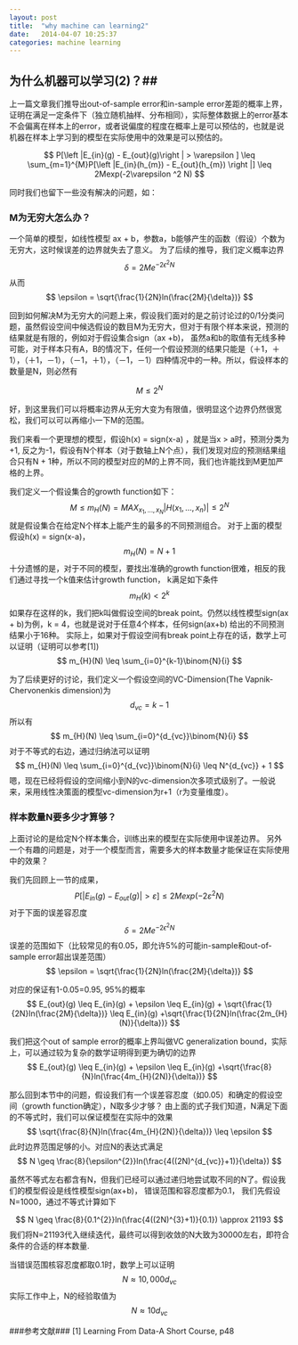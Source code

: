 ```yaml
---
layout: post
title:  "why machine can learning2"
date:   2014-04-07 10:25:37
categories: machine learning 
---
```


## 为什么机器可以学习(2)？##

上一篇文章我们推导出out-of-sample error和in-sample error差距的概率上界，证明在满足一定条件下（独立随机抽样、分布相同），实际整体数据上的error基本不会偏离在样本上的error，或者说偏度的程度在概率上是可以预估的，也就是说机器在样本上学习到的模型在实际使用中的效果是可以预估的。 

$$
P[\left |E_{in}(g) - E_{out}(g)\right | > \varepsilon ] \leq \sum_{m=1}^{M}P[\left |E_{in}(h_{m}) - E_{out}(h_{m}) \right |] \leq 2Mexp(-2\varepsilon ^2 N)
$$

同时我们也留下一些没有解决的问题，如：

### M为无穷大怎么办？ ###
一个简单的模型，如线性模型 ax + b，参数a，b能够产生的函数（假设）个数为无穷大，这时候误差的边界就失去了意义。
为了后续的推导，我们定义概率边界
$$
    \delta  = 2Me^{-2\epsilon^{2}N}
$$
从而
$$
    \epsilon = \sqrt{\frac{1}{2N}ln(\frac{2M}{\delta})}
$$

回到如何解决M为无穷大的问题上来，假设我们面对的是之前讨论过的0/1分类问题，虽然假设空间中候选假设的数目M为无穷大，但对于有限个样本来说，预测的结果就是有限的，例如对于假设集合sign（ax +b)， 虽然a和b的取值有无线多种可能，对于样本只有A，B的情况下，任何一个假设预测的结果只能是（＋1，＋1），（＋1，－1），（－1，＋1），（－1，－1）四种情况中的一种。所以，假设样本的数量是N，则必然有

$$
    M \leq 2^{N}
$$

好，到这里我们可以将概率边界从无穷大变为有限值，很明显这个边界仍然很宽松，我们可以可以再缩小一下M的范围。

我们来看一个更理想的模型，假设h(x) = sign(x-a) ，就是当x > a时，预测分类为+1, 反之为-1，假设有N个样本（对于数轴上N个点），我们发现对应的预测结果组合只有N + 1种，所以不同的模型对应的M的上界不同，我们也许能找到M更加严格的上界。

我们定义一个假设集合的growth function如下：
$$
    M \leq m_{H}(N) = MAX_{x_{1},...,x_{N}}|H(x_{1},...,x_{n})| \leq 2^{N}
$$
就是假设集合在给定N个样本上能产生的最多的不同预测组合。
对于上面的模型假设h(x) = sign(x-a)，
$$
    m_{H}(N) = N + 1
$$
十分遗憾的是，对于不同的模型，要找出准确的growth function很难，相反的我们通过寻找一个k值来估计growth function， k满足如下条件
$$
   m_{H}(k) < 2^{k}
$$
如果存在这样的k，我们把k叫做假设空间的break point。仍然以线性模型sign(ax + b)为例，k = 4，也就是说对于任意4个样本，任何sign(ax+b) 给出的不同预测结果小于16种。
实际上，如果对于假设空间有break point上存在的话，数学上可以证明（证明可以参考[1])
$$
   m_{H}(N) \leq \sum_{i=0}^{k-1}\binom{N}{i}
$$

为了后续更好的讨论，我们定义一个假设空间的VC-Dimension(The Vapnik-Chervonenkis dimension)为
$$
    d_{vc} = k - 1
$$
所以有
$$
    m_{H}(N) \leq \sum_{i=0}^{d_{vc}}\binom{N}{i}
$$
对于不等式的右边，通过归纳法可以证明
$$
m_{H}(N) \leq \sum_{i=0}^{d_{vc}}\binom{N}{i} \leq N^{d_{vc}} + 1
$$
嗯，现在已经将假设的空间缩小到N的vc-dimension次多项式级别了。一般说来，采用线性决策面的模型vc-dimension为r+1（r为变量维度）。

### 样本数量N要多少才算够？ ###
上面讨论的是给定N个样本集合，训练出来的模型在实际使用中误差边界。
另外一个有趣的问题是，对于一个模型而言，需要多大的样本数量才能保证在实际使用中的效果？

我们先回顾上一节的成果，
$$
P[\left |E_{in}(g) - E_{out}(g)\right | > \varepsilon ]  \leq 2Mexp(-2\varepsilon ^2 N)
$$
对于下面的误差容忍度
$$
    \delta  = 2Me^{-2\epsilon^{2}N}
$$
误差的范围如下（比较常见的有0.05，即允许5%的可能in-sample和out-of-sample error超出误差范围）
$$
    \epsilon = \sqrt{\frac{1}{2N}ln(\frac{2M}{\delta})}
$$

对应的保证有1-0.05=0.95, 95%的概率
$$
    E_{out}(g) \leq E_{in}(g) + \epsilon \leq E_{in}(g) + \sqrt{\frac{1}{2N}ln(\frac{2M}{\delta})} \leq E_{in}(g) +\sqrt{\frac{1}{2N}ln(\frac{2m_{H}(N)}{\delta})}
$$

我们把这个out of sample error的概率上界叫做VC generalization bound，实际上，可以通过较为复杂的数学证明得到更为确切的边界
$$
    E_{out}(g) \leq E_{in}(g) + \epsilon \leq E_{in}(g) +\sqrt{\frac{8}{N}ln(\frac{4m_{H}(2N)}{\delta})}
$$

那么回到本节中的问题，假设我们有一个误差容忍度（如0.05）和确定的假设空间（growth function确定），N取多少才够？ 由上面的式子我们知道，N满足下面的不等式时，我们可以保证模型在实际中的效果
$$
  \sqrt{\frac{8}{N}ln(\frac{4m_{H}(2N)}{\delta})} \leq \epsilon
$$
此时边界范围足够的小。对应N的表达式满足
$$
    N \geq \frac{8}{\epsilon^{2}}ln(\frac{4((2N)^{d_{vc}}+1)}{\delta})
$$

虽然不等式左右都含有N，但我们已经可以通过递归地尝试取不同的N了。假设我们的模型假设是线性模型sign(ax+b)， 错误范围和容忍度都为0.1， 我们先假设N=1000，通过不等式计算如下

$$
    N \geq \frac{8}{0.1^{2}}ln(\frac{4((2N)^{3}+1)}{0.1}) \approx 21193
$$
 我们将N=21193代入继续迭代，最终可以得到收敛的N大致为30000左右，即符合条件的合适的样本数量.

当错误范围核容忍度都取0.1时，数学上可以证明 
$$
N \approx 10,000d_{vc}
$$
实际工作中上，N的经验取值为
$$
N \approx 10d_{vc}
$$

###参考文献###
[1] Learning From Data-A Short Course, p48
